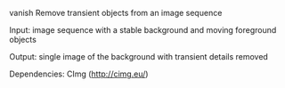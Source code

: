 vanish
Remove transient objects from an image sequence

Input: image sequence with a stable background and moving foreground objects

Output: single image of the background with transient details removed

Dependencies: CImg (http://cimg.eu/)
